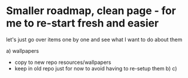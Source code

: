 # Smaller roadmap, clean page - for me to re-start fresh and easier

let's just go over items one by one and see what I want to do about them

a) wallpapers
- copy to new repo resources/wallpapers
- keep in old repo just for now to avoid having to re-setup them
b)
c)